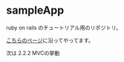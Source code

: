 sampleApp
=========

ruby on rails のチュートリアル用のリポジトリ。

[こちらのページ](http://railstutorial.jp/chapters/beginning?version=4.0#top)に沿ってやってます。


次は
2.2.2 MVCの挙動
